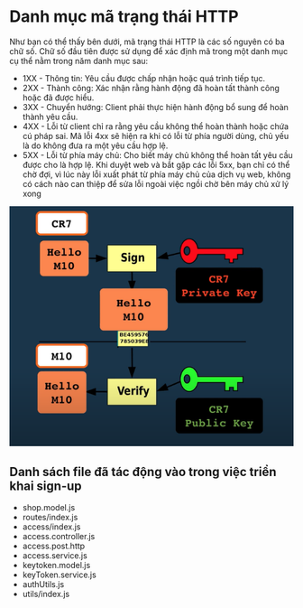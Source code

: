 # Danh mục mã trạng thái HTTP

Như bạn có thể thấy bên dưới, mã trạng thái HTTP là các số nguyên có ba chữ số. Chữ số đầu tiên được sử dụng để xác định mã trong một danh mục cụ thể nằm trong năm danh mục sau:

* 1XX - Thông tin: Yêu cầu được chấp nhận hoặc quá trình tiếp tục.
* 2XX - Thành công: Xác nhận rằng hành động đã hoàn tất thành công hoặc đã được hiểu.
* 3XX - Chuyển hướng: Client phải thực hiện hành động bổ sung để hoàn thành yêu cầu.
* 4XX - Lỗi từ client chỉ ra rằng yêu cầu không thể hoàn thành hoặc chứa cú pháp sai. Mã lỗi 4xx sẽ hiện ra khi có lỗi từ phía người dùng, chủ yếu là do không đưa ra một yêu cầu hợp lệ.
* 5XX - Lỗi từ phía máy chủ: Cho biết máy chủ không thể hoàn tất yêu cầu được cho là hợp lệ. Khi duyệt web và bắt gặp các lỗi 5xx, bạn chỉ có thể chờ đợi, vì lúc này lỗi xuất phát từ phía máy chủ của dịch vụ web, không có cách nào can thiệp để sửa lỗi ngoài việc ngồi chờ bên máy chủ xử lý xong

![algorithm symmetry](image-1.png)

## Danh sách file đã tác động vào trong việc triển khai sign-up

* shop.model.js
* routes/index.js
* access/index.js
* access.controller.js
* access.post.http
* access.service.js
* keytoken.model.js
* keyToken.service.js
* authUtils.js
* utils/index.js
